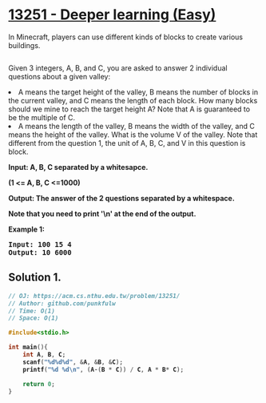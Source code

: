# [13251 - Deeper learning (Easy)](https://acm.cs.nthu.edu.tw/problem/13251/)

<p>In Minecraft, players can use different kinds of blocks to create various buildings.</p>

<img alt="" src="https://acm.cs.nthu.edu.tw/media/uploads/2021/09/09/3yvzfehkbynthbgwajiad47v_lq8R9Tr.png">

<p>Given 3 integers, A, B, and C, you are asked to answer 2 individual questions about a given valley:</p>

<il>
  <li>A means the target height of the valley, B means the number of blocks in the current valley, and C means the length of each block. How many blocks should we mine to reach the target height A? Note that A is guaranteed to be the multiple of C.</li>
  <li>A means the length of the valley, B means the width of the valley, and C means the height of the valley. What is the volume V of the valley. Note that different from the question 1, the unit of A, B, C, and V in this question is block.</li>
</il>

<p></p>
<p>
<strong>Input:
A, B, C separated by a whitesapce.

(1 <= A, B, C <=1000)
</p>

<p>
<strong>Output:
The answer of the 2 questions separated by a whitespace.

Note that you need to print '\n' at the end of the output.
</p>


<p><strong>Example 1:</strong></p>
<pre>
<strong>Input:</strong> 100 15 4
<strong>Output:</strong> 10 6000
</pre>



## Solution 1.


```c
// OJ: https://acm.cs.nthu.edu.tw/problem/13251/
// Author: github.com/punkfulw
// Time: O(1)
// Space: O(1)

#include<stdio.h>

int main(){
    int A, B, C;
    scanf("%d%d%d", &A, &B, &C);
    printf("%d %d\n", (A-(B * C)) / C, A * B* C);

    return 0;
}
```
